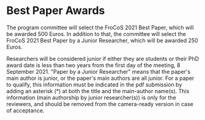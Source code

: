 # Best Paper Awards

The program committee will select the FroCoS 2021 Best Paper, which will be awarded 500 Euros. In addition to that, the committee will select the FroCoS 2021 Best Paper by a Junior Researcher, which will be awarded 250 Euros.

Researchers will be considered junior if either they are students or their PhD award date is less than two years from the first day of the meeting, 8 September 2021. "Paper by a Junior Researcher" means that the paper's main author is junior, or the paper's main authors are all junior. For a paper to qualify, this information must be indicated in the pdf submission by adding an asterisk (*) at both the title and the main-author name(s). This information (main authorship by junior researcher(s)) is only for the reviewers, and should be removed from the camera-ready version in case of acceptance.
